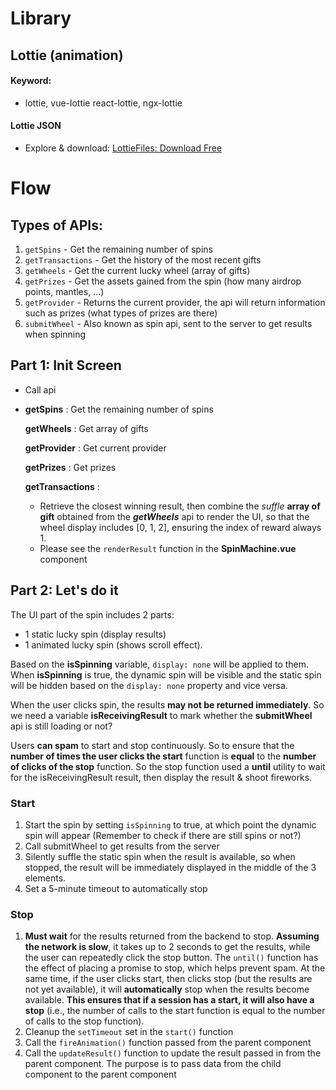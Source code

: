 # Library

## Lottie (animation)

#### Keyword:

- lottie, vue-lottie react-lottie, ngx-lottie

#### Lottie JSON

- Explore & download: [LottieFiles: Download Free](https://lottiefiles.com/)

# Flow

## Types of APIs:

1. `getSpins` - Get the remaining number of spins
2. `getTransactions` - Get the history of the most recent gifts
3. `getWheels` - Get the current lucky wheel (array of gifts)
4. `getPrizes` - Get the assets gained from the spin (how many airdrop points, mantles, ...)
5. `getProvider` - Returns the current provider, the api will return information such as prizes (what types of prizes are there)
6. `submitWheel` - Also known as spin api, sent to the server to get results when spinning

## Part 1: Init Screen

- Call api
- 
  **getSpins** : Get the remaining number of spins
  
  **getWheels** : Get array of gifts
  
  **getProvider** : Get current provider
  
  **getPrizes** : Get prizes
  
  **getTransactions** :
  - Retrieve the closest winning result, then combine the _suffle_ **array of gift** obtained from the **_getWheels_** api to render the UI, so that the wheel display includes [0, 1, 2], ensuring the index of reward always 1.
  - Please see the `renderResult` function in the **SpinMachine.vue** component

## Part 2: Let's do it

The UI part of the spin includes 2 parts:

- 1 static lucky spin (display results)
- 1 animated lucky spin (shows scroll effect).

Based on the **isSpinning** variable, `display: none` will be applied to them. When **isSpinning** is true, the dynamic spin will be visible and the static spin will be hidden based on the `display: none` property and vice versa.

When the user clicks spin, the results **may not be returned immediately**. So we need a variable **isReceivingResult** to mark whether the **submitWheel** api is still loading or not?

Users **can spam** to start and stop continuously. So to ensure that the **number of times the user clicks the start** function is **equal** to the **number of clicks of the stop** function. So the stop function used a **until** utility to wait for the isReceivingResult result, then display the result & shoot fireworks.

### Start

1. Start the spin by setting `isSpinning` to true, at which point the dynamic spin will appear (Remember to check if there are still spins or not?)
2. Call submitWheel to get results from the server
3. Silently suffle the static spin when the result is available, so when stopped, the result will be immediately displayed in the middle of the 3 elements.
4. Set a 5-minute timeout to automatically stop

### Stop

1. **Must wait** for the results returned from the backend to stop. **Assuming the network is slow**, it takes up to 2 seconds to get the results, while the user can repeatedly click the stop button. The `until()` function has the effect of placing a promise to stop, which helps prevent spam. At the same time, if the user clicks start, then clicks stop (but the results are not yet available), it will **automatically** stop when the results become available. **This ensures that if a session has a start, it will also have a stop** (i.e., the number of calls to the start function is equal to the number of calls to the stop function).
2. Cleanup the `setTimeout` set in the `start()` function
3. Call the `fireAnimation()` function passed from the parent component
4. Call the `updateResult()` function to update the result passed in from the parent component. The purpose is to pass data from the child component to the parent component
